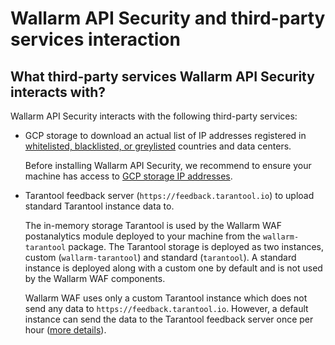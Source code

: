 # Wallarm API Security and third-party services interaction

## What third-party services Wallarm API Security interacts with?

Wallarm API Security interacts with the following third-party services:

* GCP storage to download an actual list of IP addresses registered in [whitelisted, blacklisted, or greylisted](../user-guides/ip-lists/overview.md) countries and data centers.

    Before installing Wallarm API Security, we recommend to ensure your machine has access to [GCP storage IP addresses](https://www.gstatic.com/ipranges/goog.json).
* Tarantool feedback server (`https://feedback.tarantool.io`) to upload standard Tarantool instance data to.

    The in-memory storage Tarantool is used by the Wallarm WAF postanalytics module deployed to your machine from the `wallarm-tarantool` package. The Tarantool storage is deployed as two instances, custom (`wallarm-tarantool`) and standard (`tarantool`). A standard instance is deployed along with a custom one by default and is not used by the Wallarm WAF components.
    
    Wallarm WAF uses only a custom Tarantool instance which does not send any data to `https://feedback.tarantool.io`. However, a default instance can send the data to the Tarantool feedback server once per hour ([more details](https://www.tarantool.io/en/doc/latest/reference/configuration/#feedback)).
